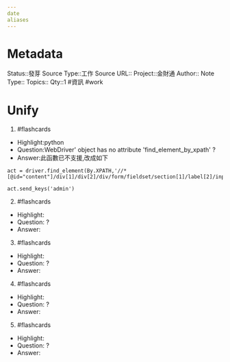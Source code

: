 ```yaml
---
date
aliases
---
```

# Metadata
Status::發芽
Source Type::工作
Source URL::
Project::金財通
Author::
Note Type::
Topics::
Qty::1
#資訊 #work 
# Unify




1. #flashcards 
- Highlight:python
- Question:WebDriver' object has no attribute 'find_element_by_xpath'
?
- Answer:此函數已不支援,改成如下
```
act = driver.find_element(By.XPATH,'//*[@id="content"]/div[1]/div[2]/div/form/fieldset/section[1]/label[2]/input')

act.send_keys('admin')
```

2. #flashcards 
- Highlight:
- Question:
?
- Answer:

3. #flashcards 
- Highlight:
- Question:
?
- Answer:

4. #flashcards 
- Highlight:
- Question:
?
- Answer:

5. #flashcards 
- Highlight:
- Question:
?
- Answer: